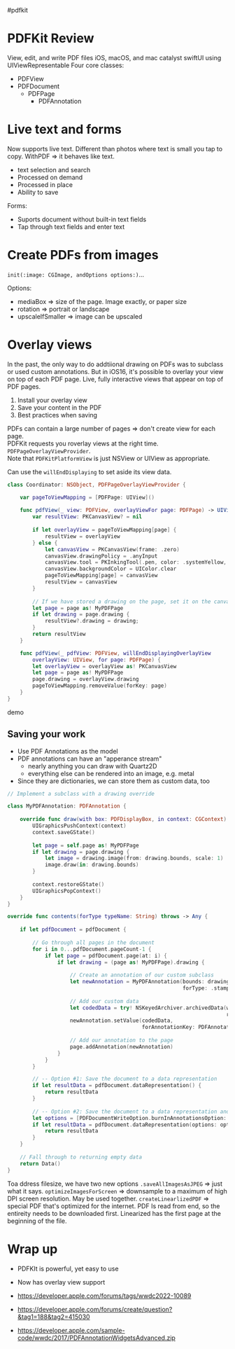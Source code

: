 #pdfkit

# PDFKit Review
View, edit, and write PDF files
iOS, macOS, and mac catalyst
swiftUI using UIViewRepresentable
Four core classes:
* PDFView
* PDFDocument
	* PDFPage
		* PDFAnnotation

# Live text and forms
Now supports live text.  Different than photos where text is small you tap to copy.
WithPDF => it behaves like text.
* text selection and search
* Processed on demand
* Processed in place
* Ability to save

Forms:
* Suports document without built-in text fields
* Tap through text fields and enter text

# Create PDFs from images
`init(:image: CGImage, andOptions options:)`...

Options:
* mediaBox => size of the page.  Image exactly, or paper size
* rotation => portrait or landscape
* upscaleIfSmaller => image can be upscaled
# Overlay views
In the past, the only way to do addtiional drawing on PDFs was to subclass or used custom annotations.  But in iOS16, it's possible to overlay your view on top of each PDF page.  Live, fully interactive views that appear on top of PDF pages.

1.  Install your overlay view
2. Save your content in the PDF
3. Best practices when saving

PDFs can contain a large number of pages => don't create view for each page.  
PDFKit requests you roverlay views at the right time.
`PDFPageOverlayViewProvider`.  
Note that `PDFKitPlatformView` is just NSView or UIView as appropriate.

Can use the `willEndDisplaying` to set aside its view data.


```swift
class Coordinator: NSObject, PDFPageOverlayViewProvider {

    var pageToViewMapping = [PDFPage: UIView]()
   
    func pdfView(_ view: PDFView, overlayViewFor page: PDFPage) -> UIView? {
        var resultView: PKCanvasView? = nil
        
        if let overlayView = pageToViewMapping[page] {
            resultView = overlayView
        } else {
            let canvasView = PKCanvasView(frame: .zero)
            canvasView.drawingPolicy = .anyInput
            canvasView.tool = PKInkingTool(.pen, color: .systemYellow, width: 20)
            canvasView.backgroundColor = UIColor.clear
            pageToViewMapping[page] = canvasView
            resultView = canvasView
        }
        
        // If we have stored a drawing on the page, set it on the canvas
        let page = page as! MyPDFPage
        if let drawing = page.drawing {
            resultView?.drawing = drawing;
        }
        return resultView
    }

    func pdfView(_ pdfView: PDFView, willEndDisplayingOverlayView
        overlayView: UIView, for page: PDFPage) {
        let overlayView = overlayView as! PKCanvasView
        let page = page as! MyPDFPage
        page.drawing = overlayView.drawing
        pageToViewMapping.removeValue(forKey: page)
    }
}
```

demo

## Saving your work
* Use PDF Annotations as the model
* PDF annotations can have an "apperance stream"
	* nearly anything you can draw with Quartz2D
	* everything else can be rendered into an image, e.g. metal
* Since they are dictionaries, we can store them as custom data, too

```swift
// Implement a subclass with a drawing override

class MyPDFAnnotation: PDFAnnotation {
    
    override func draw(with box: PDFDisplayBox, in context: CGContext) {
        UIGraphicsPushContext(context)
        context.saveGState()
        
        let page = self.page as! MyPDFPage
        if let drawing = page.drawing {
            let image = drawing.image(from: drawing.bounds, scale: 1)
            image.draw(in: drawing.bounds)
        }
        
        context.restoreGState()
        UIGraphicsPopContext()
    }
}
```

```swift
override func contents(forType typeName: String) throws -> Any {
        
    if let pdfDocument = pdfDocument {
      
        // Go through all pages in the document
        for i in 0...pdfDocument.pageCount-1 {
            if let page = pdfDocument.page(at: i) {                       
                if let drawing = (page as! MyPDFPage).drawing {
                        
                    // Create an annotation of our custom subclass
                    let newAnnotation = MyPDFAnnotation(bounds: drawing.bounds,
                                                        forType: .stamp, withProperties: nil)
                        
                    // Add our custom data
                    let codedData = try! NSKeyedArchiver.archivedData(withRootObject: drawing,
                                                                      requiringSecureCoding: true)
                    newAnnotation.setValue(codedData,
                                           forAnnotationKey: PDFAnnotationKey(rawValue: "drawingData"))
                        
                    // Add our annotation to the page
                    page.addAnnotation(newAnnotation)
                }
            }
        }

        // -- Option #1: Save the document to a data representation
        if let resultData = pdfDocument.dataRepresentation() {
            return resultData
        }
      
        // -- Option #2: Save the document to a data representation and "burn in" annotations
        let options = [PDFDocumentWriteOption.burnInAnnotationsOption: true]
        if let resultData = pdfDocument.dataRepresentation(options: options) {
            return resultData
        }
    }
                
    // Fall through to returning empty data
    return Data()
}
```

Toa ddress filesize, we have two new options
`.saveAllImagesAsJPEG` => just what it says.
`optimizeImagesForScreen` => downsample to a maximum of high DPI screen resolution.  May be used together.
`createLinearlizedPDF` => special PDF that's optimized for the internet.  PDF Is read from end, so the entireity needs to be downloaded first.  Linearized has the first page at the beginning of the file.

# Wrap up
* PDFKIt is powerful, yet easy to use
* Now has overlay view support


* https://developer.apple.com/forums/tags/wwdc2022-10089
* https://developer.apple.com/forums/create/question?&tag1=188&tag2=415030
* https://developer.apple.com/sample-code/wwdc/2017/PDFAnnotationWidgetsAdvanced.zip
